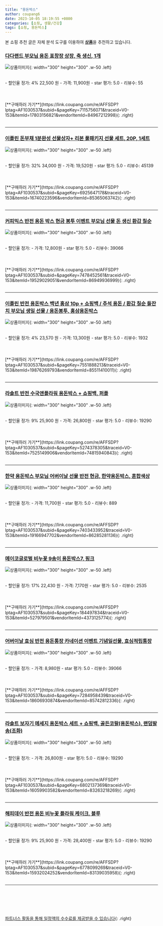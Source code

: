 ```yaml
---
title: "용돈박스"
author: coupang6
date: 2023-10-05 18:19:55 +0800
categories: [쇼핑, 생활/건강]
tags: [쇼핑, 용돈박스]
---
```


본 쇼핑 추천 글은 자체 분석 도구를 이용하여 [**상품**](https://link.coupang.com/a/bao1ui)을 추천하고 있습니다.

### [다다랜드 부모님 용돈 표창장 상장, 축 생신, 1개](https://link.coupang.com/re/AFFSDP?lptag=AF1030537&subid=&pageKey=7115756071&traceid=V0-153&itemId=17803156821&vendorItemId=84967212998)

![상품이미지](https://thumbnail6.coupangcdn.com/thumbnails/remote/230x230ex/image/retail/images/2023/02/06/13/5/dd85a9c8-bf72-4979-9d78-17873c419b9e.jpg){: width="300" height="300" .w-50 .left}


<br>
- 할인율 정가: 4%  22,500   원
- 가격: 11,900원
- star 평가: 5.0
- 리뷰수: 55
<br>
<br>
<br>
<br>
[**구매하러 가기**](https://link.coupang.com/re/AFFSDP?lptag=AF1030537&subid=&pageKey=7115756071&traceid=V0-153&itemId=17803156821&vendorItemId=84967212998){: .right}
<br>
<br>

---

### [이플린 돈부채 1분완성 선물상자+ 리본 풀패키지 선물 세트, 20P, 1세트](https://link.coupang.com/re/AFFSDP?lptag=AF1030537&subid=&pageKey=6925647178&traceid=V0-153&itemId=16740223596&vendorItemId=85365063742)

![상품이미지](https://thumbnail7.coupangcdn.com/thumbnails/remote/230x230ex/image/vendor_inventory/8f57/d7ce85b415bf3c53763034de70a464eff4463e88bd43877216d232738f16.jpg){: width="300" height="300" .w-50 .left}


<br>
- 할인율 정가: 32%  34,000   원
- 가격: 19,520원
- star 평가: 5.0
- 리뷰수: 45139
<br>
<br>
<br>
<br>
[**구매하러 가기**](https://link.coupang.com/re/AFFSDP?lptag=AF1030537&subid=&pageKey=6925647178&traceid=V0-153&itemId=16740223596&vendorItemId=85365063742){: .right}
<br>
<br>

---

### [커피믹스 반전 용돈 박스 현금 봉투 이벤트 부모님 선물 돈 생신 환갑 칠순](https://link.coupang.com/re/AFFSDP?lptag=AF1030537&subid=&pageKey=7478452561&traceid=V0-153&itemId=19529029051&vendorItemId=86949936999)

![상품이미지](https://thumbnail10.coupangcdn.com/thumbnails/remote/230x230ex/image/vendor_inventory/5302/fc0cf5c79dadda17342c7c558585ea68aa6c9989ca4955e098643657d9d6.png){: width="300" height="300" .w-50 .left}


<br>
- 할인율 정가: 
- 가격: 12,800원
- star 평가: 5.0
- 리뷰수: 39066
<br>
<br>
<br>
<br>
[**구매하러 가기**](https://link.coupang.com/re/AFFSDP?lptag=AF1030537&subid=&pageKey=7478452561&traceid=V0-153&itemId=19529029051&vendorItemId=86949936999){: .right}
<br>
<br>

---

### [이플린 반전 용돈박스 백년 홍삼 10p + 쇼핑백 / 추석 용돈 / 환갑 칠순 돌잔치 부모님 생일 선물 / 용돈봉투, 홍삼용돈박스](https://link.coupang.com/re/AFFSDP?lptag=AF1030537&subid=&pageKey=7551888213&traceid=V0-153&itemId=19876269793&vendorItemId=85511410011)

![상품이미지](https://thumbnail7.coupangcdn.com/thumbnails/remote/230x230ex/image/vendor_inventory/f0fc/a9176d7e52623fa65d3b011e0e3a655416ba4a5008dedf8cf14600c1d86d.jpg){: width="300" height="300" .w-50 .left}


<br>
- 할인율 정가: 4%  23,570   원
- 가격: 13,300원
- star 평가: 5.0
- 리뷰수: 1932
<br>
<br>
<br>
<br>
[**구매하러 가기**](https://link.coupang.com/re/AFFSDP?lptag=AF1030537&subid=&pageKey=7551888213&traceid=V0-153&itemId=19876269793&vendorItemId=85511410011){: .right}
<br>
<br>

---

### [라솔트 반전 수국앤플라워 용돈박스 + 쇼핑백, 퍼플](https://link.coupang.com/re/AFFSDP?lptag=AF1030537&subid=&pageKey=5274378305&traceid=V0-153&itemId=7525149906&vendorItemId=74815940843)

![상품이미지](https://thumbnail6.coupangcdn.com/thumbnails/remote/230x230ex/image/retail/images/1465425744914420-338def03-d426-42e8-8d13-d80766f23119.jpg){: width="300" height="300" .w-50 .left}


<br>
- 할인율 정가: 9%  25,900   원
- 가격: 26,800원
- star 평가: 5.0
- 리뷰수: 19290
<br>
<br>
<br>
<br>
[**구매하러 가기**](https://link.coupang.com/re/AFFSDP?lptag=AF1030537&subid=&pageKey=5274378305&traceid=V0-153&itemId=7525149906&vendorItemId=74815940843){: .right}
<br>
<br>

---

### [한약 용돈박스 부모님 어버이날 선물 반전 현금, 한약용돈박스, 혼합색상](https://link.coupang.com/re/AFFSDP?lptag=AF1030537&subid=&pageKey=7403433952&traceid=V0-153&itemId=19166947702&vendorItemId=86285281136)

![상품이미지](https://thumbnail6.coupangcdn.com/thumbnails/remote/230x230ex/image/vendor_inventory/4d66/53c54a5d8b4d8e7a68370d538cf75edb17df6a3b9f760da70d6df8ee02a3.jpeg){: width="300" height="300" .w-50 .left}


<br>
- 할인율 정가: 
- 가격: 11,700원
- star 평가: 5.0
- 리뷰수: 889
<br>
<br>
<br>
<br>
[**구매하러 가기**](https://link.coupang.com/re/AFFSDP?lptag=AF1030537&subid=&pageKey=7403433952&traceid=V0-153&itemId=19166947702&vendorItemId=86285281136){: .right}
<br>
<br>

---

### [메이코글로벌 비누꽃 9송이 용돈박스7, 핑크](https://link.coupang.com/re/AFFSDP?lptag=AF1030537&subid=&pageKey=184497834&traceid=V0-153&itemId=527979501&vendorItemId=4373125774)

![상품이미지](https://thumbnail7.coupangcdn.com/thumbnails/remote/230x230ex/image/retail/images/157172111718721-136b7d65-a6ca-4db1-96f9-735363fa0e92.jpg){: width="300" height="300" .w-50 .left}


<br>
- 할인율 정가: 17%  22,430   원
- 가격: 7,170원
- star 평가: 5.0
- 리뷰수: 2535
<br>
<br>
<br>
<br>
[**구매하러 가기**](https://link.coupang.com/re/AFFSDP?lptag=AF1030537&subid=&pageKey=184497834&traceid=V0-153&itemId=527979501&vendorItemId=4373125774){: .right}
<br>
<br>

---

### [어버이날 효심 반전 용돈통장 카네이션 이벤트 기념일선물, 효심적립통장](https://link.coupang.com/re/AFFSDP?lptag=AF1030537&subid=&pageKey=7284958439&traceid=V0-153&itemId=18606930874&vendorItemId=85742812336)

![상품이미지](https://thumbnail9.coupangcdn.com/thumbnails/remote/230x230ex/image/vendor_inventory/7cff/04909db2dd0b0ce87d7e1cb78163312aeff4c804535ddb0d54264ca49f2c.jpg){: width="300" height="300" .w-50 .left}


<br>
- 할인율 정가: 
- 가격: 8,980원
- star 평가: 5.0
- 리뷰수: 39066
<br>
<br>
<br>
<br>
[**구매하러 가기**](https://link.coupang.com/re/AFFSDP?lptag=AF1030537&subid=&pageKey=7284958439&traceid=V0-153&itemId=18606930874&vendorItemId=85742812336){: .right}
<br>
<br>

---

### [라솔트 보자기 메세지 용돈박스 세트 + 쇼핑백, 골든코랄(용돈박스), 랜덤발송(조화)](https://link.coupang.com/re/AFFSDP?lptag=AF1030537&subid=&pageKey=6802137369&traceid=V0-153&itemId=16059903582&vendorItemId=83263218269)

![상품이미지](https://thumbnail10.coupangcdn.com/thumbnails/remote/230x230ex/image/retail/images/1921850078898185-6237ba02-c226-4267-9770-6315efd91002.jpg){: width="300" height="300" .w-50 .left}


<br>
- 할인율 정가: 
- 가격: 26,800원
- star 평가: 5.0
- 리뷰수: 19290
<br>
<br>
<br>
<br>
[**구매하러 가기**](https://link.coupang.com/re/AFFSDP?lptag=AF1030537&subid=&pageKey=6802137369&traceid=V0-153&itemId=16059903582&vendorItemId=83263218269){: .right}
<br>
<br>

---

### [해피데이 반전 용돈 비누꽃 플라워 케이크, 블루](https://link.coupang.com/re/AFFSDP?lptag=AF1030537&subid=&pageKey=6778099269&traceid=V0-153&itemId=15932024252&vendorItemId=83139035958)

![상품이미지](https://thumbnail7.coupangcdn.com/thumbnails/remote/230x230ex/image/vendor_inventory/459b/969c580d8a2d86ab34644f36c66c7bb69c1265f8c9f8114e2a652101305e.jpg){: width="300" height="300" .w-50 .left}


<br>
- 할인율 정가: 9%  25,900   원
- 가격: 28,400원
- star 평가: 5.0
- 리뷰수: 19290
<br>
<br>
<br>
<br>
[**구매하러 가기**](https://link.coupang.com/re/AFFSDP?lptag=AF1030537&subid=&pageKey=6778099269&traceid=V0-153&itemId=15932024252&vendorItemId=83139035958){: .right}
<br>
<br>

---
<br><br><br><br><br> [파트너스 활동을 통해 일정액의 수수료를 제공받을 수 있습니다](https://link.coupang.com/a/bao1ui){: .right}
